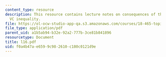 ```yaml
---
content_type: resource
description: This resource contains lecture notes on consequences of the generalized
  VC inequality.
file: https://ol-ocw-studio-app-qa.s3.amazonaws.com/courses/18-465-topics-in-statistics-statistical-learning-theory-spring-2007/f0a4b47ae6599c982610c180c0121d9e_l16.pdf
file_type: application/pdf
parent_uid: a1b5ab94-b32e-92a2-777b-3ce81b841896
resourcetype: Document
title: l16.pdf
uid: f0a4b47a-e659-9c98-2610-c180c0121d9e
---
```

